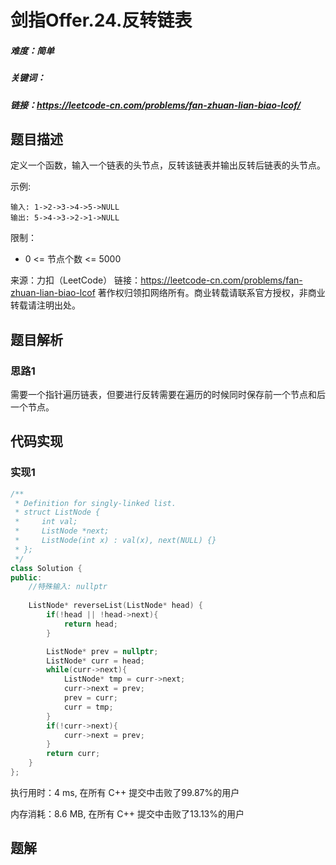 # 剑指Offer.24.反转链表

##### 难度：简单

##### 关键词：

##### 链接：https://leetcode-cn.com/problems/fan-zhuan-lian-biao-lcof/

## 题目描述

定义一个函数，输入一个链表的头节点，反转该链表并输出反转后链表的头节点。

示例:

```
输入: 1->2->3->4->5->NULL
输出: 5->4->3->2->1->NULL
```


限制：

- 0 <= 节点个数 <= 5000

来源：力扣（LeetCode）
链接：https://leetcode-cn.com/problems/fan-zhuan-lian-biao-lcof
著作权归领扣网络所有。商业转载请联系官方授权，非商业转载请注明出处。

## 题目解析

### 思路1

需要一个指针遍历链表，但要进行反转需要在遍历的时候同时保存前一个节点和后一个节点。

## 代码实现

### 实现1

```c++
/**
 * Definition for singly-linked list.
 * struct ListNode {
 *     int val;
 *     ListNode *next;
 *     ListNode(int x) : val(x), next(NULL) {}
 * };
 */
class Solution {
public:
    //特殊输入: nullptr
   
    ListNode* reverseList(ListNode* head) {
        if(!head || !head->next){
            return head;
        }

        ListNode* prev = nullptr;
        ListNode* curr = head;
        while(curr->next){
            ListNode* tmp = curr->next;
            curr->next = prev;
            prev = curr;
            curr = tmp;
        }
        if(!curr->next){
            curr->next = prev;
        }
        return curr;
    }
};
```

执行用时：4 ms, 在所有 C++ 提交中击败了99.87%的用户

内存消耗：8.6 MB, 在所有 C++ 提交中击败了13.13%的用户

## 题解

